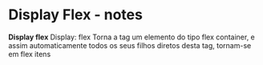 # Display Flex - notes

**Display flex**
Display: flex
Torna a tag um elemento do tipo flex container, e assim automaticamente todos os seus filhos diretos desta tag, tornam-se em flex itens

